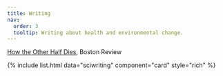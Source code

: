 ```yaml
---
title: Writing
nav:
  order: 3
  tooltip: Writing about health and environmental change. 
---
```



[How the Other Half Dies](https://www.bostonreview.net/articles/how-the-other-half-dies/), Boston Review


{%
  include list.html
  data="sciwriting"
  component="card"
  style="rich"
%}